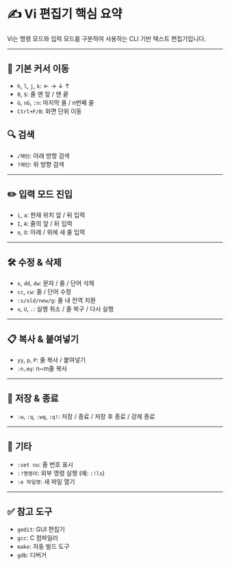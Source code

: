 # ✍️ Vi 편집기 핵심 요약

Vi는 명령 모드와 입력 모드를 구분하여 사용하는 CLI 기반 텍스트 편집기입니다.

---

## 📌 기본 커서 이동
- `h`, `l`, `j`, `k`: ← → ↓ ↑
- `0`, `$`: 줄 맨 앞 / 맨 끝
- `G`, `nG`, `:n`: 마지막 줄 / n번째 줄
- `Ctrl+F/B`: 화면 단위 이동

## 🔍 검색
- `/패턴`: 아래 방향 검색  
- `?패턴`: 위 방향 검색  

---

## ✏️ 입력 모드 진입
- `i`, `a`: 현재 위치 앞 / 뒤 입력  
- `I`, `A`: 줄의 앞 / 뒤 입력  
- `o`, `O`: 아래 / 위에 새 줄 입력  

---

## 🛠 수정 & 삭제
- `x`, `dd`, `dw`: 문자 / 줄 / 단어 삭제  
- `cc`, `cw`: 줄 / 단어 수정  
- `:s/old/new/g`: 줄 내 전역 치환  
- `u`, `U`, `.`: 실행 취소 / 줄 복구 / 다시 실행  

---

## 📋 복사 & 붙여넣기
- `yy`, `p`, `P`: 줄 복사 / 붙여넣기  
- `:n,my`: n~m줄 복사  

---

## 💾 저장 & 종료
- `:w`, `:q`, `:wq`, `:q!`: 저장 / 종료 / 저장 후 종료 / 강제 종료  

---

## 🔧 기타
- `:set nu`: 줄 번호 표시  
- `:!명령어`: 외부 명령 실행 (예: `:!ls`)  
- `:e 파일명`: 새 파일 열기  

---

## ✅ 참고 도구
- `gedit`: GUI 편집기  
- `gcc`: C 컴파일러  
- `make`: 자동 빌드 도구  
- `gdb`: 디버거


